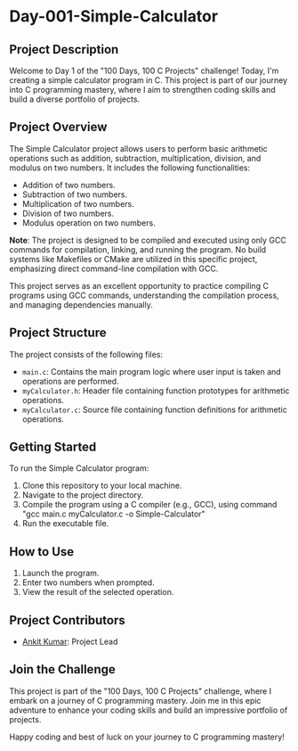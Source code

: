 # Day-001-Simple-Calculator

## Project Description

Welcome to Day 1 of the "100 Days, 100 C Projects" challenge! Today, I'm creating a simple calculator program in C. This project is part of our journey into C programming mastery, where I aim to strengthen coding skills and build a diverse portfolio of projects.

## Project Overview

The Simple Calculator project allows users to perform basic arithmetic operations such as addition, subtraction, multiplication, division, and modulus on two numbers. It includes the following functionalities:

- Addition of two numbers.
- Subtraction of two numbers.
- Multiplication of two numbers.
- Division of two numbers.
- Modulus operation on two numbers.

**Note**: The project is designed to be compiled and executed using only GCC commands for compilation, linking, and running the program. No build systems like Makefiles or CMake are utilized in this specific project, emphasizing direct command-line compilation with GCC.

This project serves as an excellent opportunity to practice compiling C programs using GCC commands, understanding the compilation process, and managing dependencies manually.

## Project Structure

The project consists of the following files:

- `main.c`: Contains the main program logic where user input is taken and operations are performed.
- `myCalculator.h`: Header file containing function prototypes for arithmetic operations.
- `myCalculator.c`: Source file containing function definitions for arithmetic operations.

## Getting Started

To run the Simple Calculator program:

1. Clone this repository to your local machine.
2. Navigate to the project directory.
3. Compile the program using a C compiler (e.g., GCC), using command "gcc main.c myCalculator.c -o Simple-Calculator"
4. Run the executable file.

## How to Use

1. Launch the program.
2. Enter two numbers when prompted.
3. View the result of the selected operation.

## Project Contributors

- [Ankit Kumar](https://www.linkedin.com/in/ankit-kumar-4585b5284/): Project Lead


## Join the Challenge

This project is part of the "100 Days, 100 C Projects" challenge, where I embark on a journey of C programming mastery. Join me in this epic adventure to enhance your coding skills and build an impressive portfolio of projects.

Happy coding and best of luck on your journey to C programming mastery!
